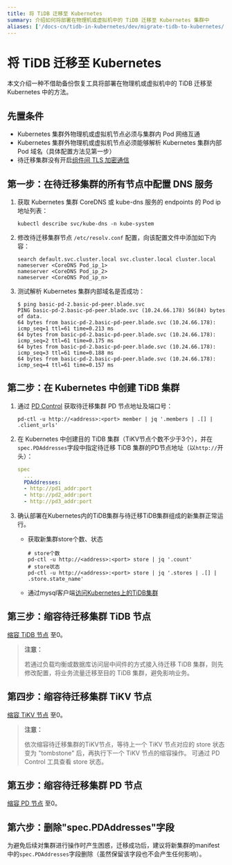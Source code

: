```yaml
---
title: 将 TiDB 迁移至 Kubernetes
summary: 介绍如何将部署在物理机或虚拟机中的 TiDB 迁移至 Kubernetes 集群中
aliases: ['/docs-cn/tidb-in-kubernetes/dev/migrate-tidb-to-kubernetes/']
---
```


# 将 TiDB 迁移至 Kubernetes

本文介绍一种不借助备份恢复工具将部署在物理机或虚拟机中的 TiDB 迁移至 Kubernetes 中的方法。

## 先置条件

- Kubernetes 集群外物理机或虚拟机节点必须与集群内 Pod 网络互通
- Kubernetes 集群外物理机或虚拟机节点必须能够解析 Kubernetes 集群内部 Pod 域名（具体配置方法见第一步）
- 待迁移集群没有开启[组件间 TLS 加密通信](https://docs.pingcap.com/zh/tidb/stable/enable-tls-between-components)

## 第一步：在待迁移集群的所有节点中配置 DNS 服务

1. 获取 Kubernetes 集群 CoreDNS 或 kube-dns 服务的 endpoints 的 Pod ip 地址列表：

    ```shell script
    kubectl describe svc/kube-dns -n kube-system
    ```
   
2. 修改待迁移集群节点 `/etc/resolv.conf` 配置，向该配置文件中添加如下内容：

   ```shell script
   search default.svc.cluster.local svc.cluster.local cluster.local  
   nameserver <CoreDNS Pod_ip_1>
   nameserver <CoreDNS Pod_ip_2>
   nameserver <CoreDNS Pod_ip_n>
   ```    
   
3. 测试解析 Kubernetes 集群内部域名是否成功：

    ```shell script
    $ ping basic-pd-2.basic-pd-peer.blade.svc
    PING basic-pd-2.basic-pd-peer.blade.svc (10.24.66.178) 56(84) bytes of data.
    64 bytes from basic-pd-2.basic-pd-peer.blade.svc (10.24.66.178): icmp_seq=1 ttl=61 time=0.213 ms
    64 bytes from basic-pd-2.basic-pd-peer.blade.svc (10.24.66.178): icmp_seq=2 ttl=61 time=0.175 ms
    64 bytes from basic-pd-2.basic-pd-peer.blade.svc (10.24.66.178): icmp_seq=3 ttl=61 time=0.188 ms
    64 bytes from basic-pd-2.basic-pd-peer.blade.svc (10.24.66.178): icmp_seq=4 ttl=61 time=0.157 ms
    ```
   
## 第二步：在 Kubernetes 中创建 TiDB 集群

1. 通过 [PD Control](https://docs.pingcap.com/zh/tidb/stable/pd-control) 获取待迁移集群 PD 节点地址及端口号：

    ```shell script
    pd-ctl -u http://<address>:<port> member | jq '.members | .[] | .client_urls'
    ```

2. 在 Kubernetes 中创建目的 TiDB 集群（TiKV节点个数不少于3个），并在`spec.PDAddresses`字段中指定待迁移 TiDB 集群的PD节点地址（以`http://`开头）：

    ``` yaml
    spec
      ...
      PDAddresses:
      - http://pd1_addr:port
      - http://pd2_addr:port
      - http://pd3_addr:port
    ```
   
3. 确认部署在Kubernetes内的TiDB集群与待迁移TiDB集群组成的新集群正常运行。
    - 获取新集群store个数、状态
    
        ```shell script
        # store个数
        pd-ctl -u http://<address>:<port> store | jq '.count'
        # store状态
        pd-ctl -u http://<address>:<port> store | jq '.stores | .[] | .store.state_name'   
        ```
      
    - 通过mysql客户端[访问Kubernetes上的TiDB集群](https://docs.pingcap.com/zh/tidb-in-kubernetes/stable/access-tidb)

## 第三步：缩容待迁移集群 TiDB 节点

[缩容 TiDB 节点](https://docs.pingcap.com/zh/tidb/stable/scale-tidb-using-ansible#%E7%BC%A9%E5%AE%B9-tidb-%E8%8A%82%E7%82%B9) 至0。

> **注意：**
>
> 若通过负载均衡或数据库访问层中间件的方式接入待迁移 TiDB 集群，则先修改配置，将业务流量迁移至目的 TiDB 集群，避免影响业务。

## 第四步：缩容待迁移集群 TiKV 节点

[缩容 TiKV 节点](https://docs.pingcap.com/zh/tidb/stable/scale-tidb-using-ansible#%E7%BC%A9%E5%AE%B9-tikv-%E8%8A%82%E7%82%B9) 至0。
> **注意：**
>
> 依次缩容待迁移集群的TiKV节点，等待上一个 TiKV 节点对应的 store 状态变为 "tombstone" 后，再执行下一个 TiKV 节点的缩容操作。
> 可通过 PD Control 工具查看 store 状态。

## 第五步：缩容待迁移集群 PD 节点

[缩容 PD 节点](https://docs.pingcap.com/zh/tidb/stable/scale-tidb-using-ansible#%E7%BC%A9%E5%AE%B9-pd-%E8%8A%82%E7%82%B9) 至0。

## 第六步：删除"spec.PDAddresses"字段

为避免后续对集群进行操作时产生困惑，迁移成功后，建议将新集群的manifest中的`spec.PDAddresses`字段删除（虽然保留该字段也不会产生任何影响）。
